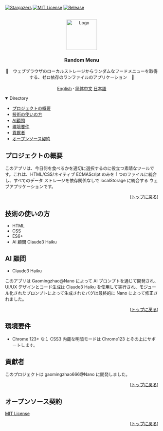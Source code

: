 <a name="readme-top"></a>

[![Stargazers][stars-shield]][stars-url]
[![MIT License][license-shield]][license-url]
[![Release][release-shield]][release-url]

<!-- PROJECT LOGO -->
<br />
<div align="center">
  <a href="https://github.com/gaomingzhao666/random-menu-app">
    <img src="https://encrypted-tbn0.gstatic.com/images?q=tbn:ANd9GcQIQyBAyKHGrtZKOQZDFD--xh2tWrlBiCjvnQ&s" alt="Logo" width="100" height="100">
  </a>

  <h3 align="center">Random Menu</h3>

  <p align="center">
    🍔　ウェブブラウザのローカルストレージからランダムなフードメニューを取得する、ゼロ依存のワンファイルのアプリケーション　🍔
    <br />
    <br />
    <a href="https://github.com/gaomingzhao666/random-menu-app/blob/master/README.md">English</a>
     <strong> · </strong>
    <a href="https://github.com/gaomingzhao666/random-menu-app/blob/master/README-CN.md">简体中文</a>
    <a href="https://github.com/gaomingzhao666/random-menu-app/blob/master/README-JP.md">日本語</a>
  </p>
</div>

<!-- TABLE OF CONTENTS -->
<details open>
  <summary>Directory</summary>
  <ul>
    <li><a href="##プロジェクトの概要">プロジェクトの概要</a> </li>
    <li><a href="##技術の使いの方">技術の使いの方</a></li>
    <li><a href="##AI顧問">AI顧問</a></li>
    <li><a href="##環境要件">環境要件</a></li>
    <li><a href="##貢獻者">貢獻者</a></li>
    <li><a href="##オープンソース契約">オープンソース契約</a></li>
  </ul>
</details>

<!-- ABOUT THE PROJECT -->

## プロジェクトの概要

<!-- PROJECT SCREENSHOT -->

このアプリは、今日何を食べるかを適切に選択するのに役立つ素晴なツールです。これは、HTML/CSS/ネイティブ ECMAScript のみを 1 つのファイルに統合し、すべてのデータ ストレージを依存関係なしで localStorage に統合する ウェブアプリケーションです。

<p align="right"> (<a href="#readme-top">トップに戻る</a>)</p>

## 技術の使いの方

- HTML
- CSS
- ES6+
- AI 顧問 Claude3 Haiku

## AI 顧問

- Claude3 Haiku

このアプリは Gaomingzhao@Nano によって AI プロンプトを通じて開発され、UI/UX デザインとコード生成は Claude3 Haiku を使用して実行され、モジュール化されたプロンプトによって生成されたバグは最終的に Nano によって修正されました。

<p align="right">(<a href="#readme-top">トップに戻る</a>)</p>

<!-- GETTING STARTED -->

## 環境要件

- Chrome 123+
  な１
  CSS3 内蔵な明暗モードは Chrome123 とその上にサポートします。

## 貢獻者

このプロジェクトは gaomingzhao666@Nano に開発しました。

<p align="right">(<a href="#readme-top">トップに戻る</a>)</p>

<!-- LICENSE -->

## オープンソース契約

[MIT License](https://github.com/gaomingzhao666/Random-menu-app/blob/main/LICENSE)

<p align="right">(<a href="#readme-top">トップに戻る</a>)</p>

[stars-shield]: https://img.shields.io/github/stars/gaomingzhao666/random-menu-app?style=for-the-badge
[stars-url]: https://github.com/gaomingzhao666/random-menu-app/stargazers
[license-shield]: https://img.shields.io/badge/license-MIT-green?style=for-the-badge
[license-url]: https://github.com/gaomingzhao666/random-menu-app/blob/main/LICENSE
[release-shield]: https://img.shields.io/github/v/release/gaomingzhao666/random-menu-app?style=for-the-badge
[release-url]: https://github.com/gaomingzhao666/random-menu-app/releases/tag
